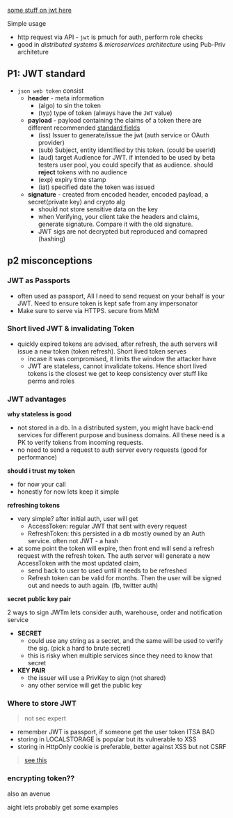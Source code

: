 [some stuff on jwt here](https://medium.com/@weinberger.ariel/json-web-token-jwt-the-only-explanation-youll-ever-need-cf53f0822f50)

Simple usage

- http request via API - `jwt` is pmuch for auth, perform role checks
- good in *distributed systems* & *microservices architecture* using Pub-Priv architeture

## P1: JWT standard

- `json web token` consist
  - **header** - meta information
    - (algo) to sin the token
    - (typ) type of token (always have the `JWT` value)
  - **payload** - payload containing the claims of a token there are different recommended [standard fields](https://tools.ietf.org/html/rfc7519#section-4.1)
    - (iss) Issuer to generate/issue the jwt (auth service or OAuth provider)
    - (sub) Subject, entity identified by this token. (could be userId)
    - (aud) target Audience for JWT. if intended to be used by beta testers user pool, you could specify that as audience. should **reject** tokens with no audience
    - (exp) expiry time stamp
    - (iat) specified date the token was issued
  - **signature** - created from encoded header, encoded payload, a secret(private key) and crypto alg
    - should not store sensitive data on the key
    - when Verifying, your client take the headers and claims, generate signature. Compare it with the old signature.
    - JWT sigs are not decrypted but reproduced and comapred (hashing)

## p2 misconceptions

### JWT as Passports

- often used as passport, All I need to send request on your behalf is your JWT. Need to ensure token is kept safe from any impersonator
- Make sure to serve via HTTPS. secure from MitM

### Short lived JWT & invalidating Token

- quickly expired tokens are advised, after refresh, the auth servers will issue a new token (token refresh). Short lived token serves
  - incase it was compromised, it limits the window the attacker have
  - JWT are stateless, cannot invalidate tokens. Hence short lived tokens is the closest we get to keep consistency over stuff like perms and roles

### JWT advantages

**why stateless is good**

- not stored in a db. In a distributed system, you might have back-end services for different purpose and business domains. All these need is a PK to verify tokens from incoming requests.
- no need to send a request to auth server every requests (good for performance)

**should i trust my token**

- for now your call
- honestly for now lets keep it simple

**refreshing tokens**

- very simple? after initial auth, user will get
  - AccessToken: regular JWT that sent with every request
  - RefreshToken: this persisted in a db mostly owned by an Auth service. often not JWT - a hash
- at some point the token will expire, then front end will send a refresh request with the refresh token. The auth server will generate a new AccessToken with the most updated claim,
  - send back to user to used until it needs to be refreshed
  - Refresh token can be valid for months. Then the user will be signed out and needs to auth again. (fb, twitter auth)

**secret public key pair**

2 ways to sign JWTm lets consider auth, warehouse, order and notification service

- **SECRET**
  - could use any string as a secret, and the same will be used to verify the sig. (pick a hard to brute secret)
  - this is risky when multiple services since they need to know that secret
- **KEY PAIR**
  - the issuer will use a PrivKey to sign (not shared)
  - any other service will get the public key

### Where to store JWT

> not sec expert

- remember JWT is passport, if someone get the user token ITSA BAD
- storing in LOCALSTORAGE is popular but its vulnerable to XSS
- storing in HttpOnly cookie is preferable, better against XSS but not CSRF

> [see this](https://stackoverflow.com/questions/34817617/should-jwt-be-stored-in-localstorage-or-cookie/37427233#37427233)

### encrypting token??

also an avenue

aight lets probably get some examples
